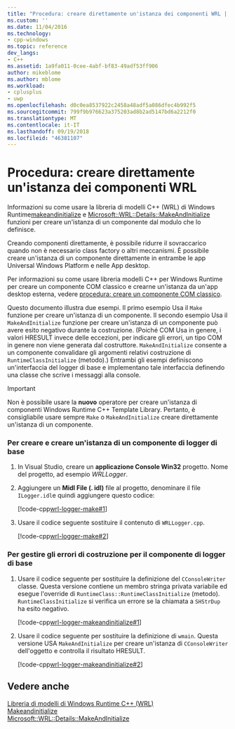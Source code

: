 ```yaml
---
title: "Procedura: creare direttamente un'istanza dei componenti WRL | Microsoft Docs"
ms.custom: ''
ms.date: 11/04/2016
ms.technology:
- cpp-windows
ms.topic: reference
dev_langs:
- C++
ms.assetid: 1a9fa011-0cee-4abf-bf83-49adf53ff906
author: mikeblome
ms.author: mblome
ms.workload:
- cplusplus
- uwp
ms.openlocfilehash: d0c0ea8537922c2458a48adf5a086dfec4b992f5
ms.sourcegitcommit: 799f9b976623a375203ad8b2ad5147bd6a2212f0
ms.translationtype: MT
ms.contentlocale: it-IT
ms.lasthandoff: 09/19/2018
ms.locfileid: "46381107"
---
```

# <a name="how-to-instantiate-wrl-components-directly"></a>Procedura: creare direttamente un'istanza dei componenti WRL

Informazioni su come usare la libreria di modelli C++ (WRL) di Windows Runtime[makeandinitialize](../windows/make-function.md) e [Microsoft::WRL::Details::MakeAndInitialize](../windows/makeandinitialize-function.md) funzioni per creare un'istanza di un componente dal modulo che lo definisce.

Creando componenti direttamente, è possibile ridurre il sovraccarico quando non è necessario class factory o altri meccanismi. È possibile creare un'istanza di un componente direttamente in entrambe le app Universal Windows Platform e nelle App desktop.

Per informazioni su come usare libreria modelli C++ per Windows Runtime per creare un componente COM classico e crearne un'istanza da un'app desktop esterna, vedere [procedura: creare un componente COM classico](../windows/how-to-create-a-classic-com-component-using-wrl.md).

Questo documento illustra due esempi. Il primo esempio Usa il `Make` funzione per creare un'istanza di un componente. Il secondo esempio Usa il `MakeAndInitialize` funzione per creare un'istanza di un componente può avere esito negativo durante la costruzione. (Poiché COM Usa in genere, i valori HRESULT invece delle eccezioni, per indicare gli errori, un tipo COM in genere non viene generata dal costruttore. `MakeAndInitialize` consente a un componente convalidare gli argomenti relativi costruzione di `RuntimeClassInitialize` (metodo).) Entrambi gli esempi definiscono un'interfaccia del logger di base e implementano tale interfaccia definendo una classe che scrive i messaggi alla console.

> [!IMPORTANT]
> Non è possibile usare la **nuovo** operatore per creare un'istanza di componenti Windows Runtime C++ Template Library. Pertanto, è consigliabile usare sempre `Make` o `MakeAndInitialize` creare direttamente un'istanza di un componente.

### <a name="to-create-and-instantiate-a-basic-logger-component"></a>Per creare e creare un'istanza di un componente di logger di base

1. In Visual Studio, creare un **applicazione Console Win32** progetto. Nome del progetto, ad esempio *WRLLogger*.

2. Aggiungere un **Midl File (. idl)** file al progetto, denominare il file `ILogger.idl`e quindi aggiungere questo codice:

   [!code-cpp[wrl-logger-make#1](../windows/codesnippet/CPP/how-to-instantiate-wrl-components-directly_1.idl)]

3. Usare il codice seguente sostituire il contenuto di `WRLLogger.cpp`.

   [!code-cpp[wrl-logger-make#2](../windows/codesnippet/CPP/how-to-instantiate-wrl-components-directly_2.cpp)]

### <a name="to-handle-construction-failure-for-the-basic-logger-component"></a>Per gestire gli errori di costruzione per il componente di logger di base

1. Usare il codice seguente per sostituire la definizione del `CConsoleWriter` classe. Questa versione contiene un membro stringa privata variabile ed esegue l'override di `RuntimeClass::RuntimeClassInitialize` (metodo). `RuntimeClassInitialize` si verifica un errore se la chiamata a `SHStrDup` ha esito negativo.

   [!code-cpp[wrl-logger-makeandinitialize#1](../windows/codesnippet/CPP/how-to-instantiate-wrl-components-directly_3.cpp)]

2. Usare il codice seguente per sostituire la definizione di `wmain`. Questa versione USA `MakeAndInitialize` per creare un'istanza di `CConsoleWriter` dell'oggetto e controlla il risultato HRESULT.

   [!code-cpp[wrl-logger-makeandinitialize#2](../windows/codesnippet/CPP/how-to-instantiate-wrl-components-directly_4.cpp)]

## <a name="see-also"></a>Vedere anche

[Libreria di modelli di Windows Runtime C++ (WRL)](../windows/windows-runtime-cpp-template-library-wrl.md)<br/>
[Makeandinitialize](../windows/make-function.md)<br/>
[Microsoft::WRL::Details::MakeAndInitialize](../windows/makeandinitialize-function.md)